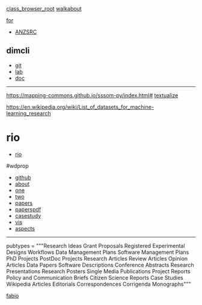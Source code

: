 
[class_browser_root](https://bambots.brucemyers.com/WikidataClasses.php?id=Q0&lang=en)
[walkabout](https://wikidatawalkabout.org/?c=Q7397&lang=en)



[for](https://app.dimensions.ai/browse/categories/publication/for)

 - [ANZSRC](https://app.dimensions.ai/browse/categories/publication/for)

## dimcli
- [git](https://github.com/digital-science/dimensions-api-lab)
- [lab](https://api-lab.dimensions.ai/?_ga=2.151680954.223198252.1697214672-946248607.1697214672&_gl=1*pbm9se*_ga*OTQ2MjQ4NjA3LjE2OTcyMTQ2NzI.*_ga_CHDNWH4YDX*MTY5NzIxNDY3Mi4xLjEuMTY5NzIxNTEzNC4wLjAuMA..)
- [doc](https://docs.dimensions.ai/dsl/?_ga=2.176935718.223198252.1697214672-946248607.1697214672&_gl=1*hazmn3*_ga*OTQ2MjQ4NjA3LjE2OTcyMTQ2NzI.*_ga_CHDNWH4YDX*MTY5NzIxNDY3Mi4xLjEuMTY5NzIxNTIwOS4wLjAuMA..)

----

https://mapping-commons.github.io/sssom-py/index.html#
[textualize](https://www.textualize.io)

https://en.wikipedia.org/wiki/List_of_datasets_for_machine-learning_research

# rio
 * [rio](https://riojournal.com/article/35820/)

#wdprop
 * [github](https://github.com/johnsamuelwrites/wdprop)
 * [about](https://rawgit.com/johnsamuelwrites/wdprop/master/wdprop.html)
 * [one](https://link.springer.com/chapter/10.1007/978-3-319-70863-8_16)
 * [two](https://link.springer.com/chapter/10.1007/978-3-319-70863-8_16)
 * [papers](http://wikiworkshop.org/2018/#papers)
 * [paperspdf](https://wikiworkshop.org/2018/papers/wikiworkshop2018_paper_12.pdf)
 * [casestudy](https://link.springer.com/chapter/10.1007%2F978-3-319-70863-8_16)
 * [vis](https://link.springer.com/chapter/10.1007%2F978-3-319-98932-7_12)
 * [aspects](https://figshare.com/articles/presentation/WDProp_Web_Application_to_Analyse_Multilingual_Aspects_of_Wikidata_Properties/16641502)

---
pubtypes = """Research Ideas
Grant Proposals
Registered Experimental Designs
Workflows
Data Management Plans
Software Management Plans
PhD Projects
PostDoc Projects
Research Articles
Review Articles
Opinion Articles
Data Papers
Software Descriptions
Conference Abstracts
Research Presentations
Research Posters
Single Media Publications
Project Reports
Policy and Communication Briefs
Citizen Science Reports
Case Studies
Wikipedia Articles
Editorials
Correspondences
Corrigenda
Monographs"""

[fabio](https://sparontologies.github.io/fabio/current/fabio.html#introduction)



